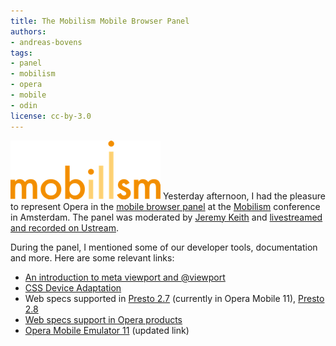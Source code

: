 ```yaml
---
title: The Mobilism Mobile Browser Panel
authors:
- andreas-bovens
tags:
- panel
- mobilism
- opera
- mobile
- odin
license: cc-by-3.0
---
```


<p><span class='imgright'><img alt='' src='/blog/phe-mobilism-mobile-browser-panel/mobilism2.png' /></span> Yesterday afternoon, I had the pleasure to represent Opera in the <a href="http://mobilism.nl/2011/news/april-26">mobile browser panel</a> at the <a href="http://mobilism.nl/">Mobilism</a> conference in Amsterdam. The panel was moderated by <a href="http://adactio.com/">Jeremy Keith</a> and <a href="http://www.ustream.tv/recorded/14650462">livestreamed and recorded on Ustream</a>.</p>
<p>During the panel, I mentioned some of our developer tools, documentation and more. Here are some relevant links:</p>
<ul>
<li><a href="https://dev.opera.com/articles/view/an-introduction-to-meta-viewport-and-viewport/">An introduction to meta viewport and @viewport</a></li>
<li><a href="http://dev.w3.org/csswg/css-device-adapt/">CSS Device Adaptation</a></li>
<li>Web specs supported in <a href="http://www.opera.com/docs/specs/presto27/">Presto 2.7</a> (currently in Opera Mobile 11), <a href="http://www.opera.com/docs/specs/presto28/">Presto 2.8</a></li>
<li><a href="http://www.opera.com/docs/specs/productspecs/">Web specs support in Opera products</a></li>
<li><a href="http://www.opera.com/developer/tools/mobile/">Opera Mobile Emulator 11</a> (updated link)</li>
</ul>
